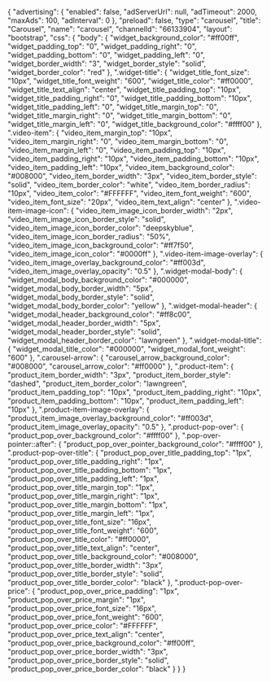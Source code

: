{
    "advertising": {
        "enabled": false,
        "adServerUrl": null,
        "adTimeout": 2000,
        "maxAds": 100,
        "adInterval": 0
    },
    "preload": false,
    "type": "carousel",
    "title": "Carousel",
    "name": "carousel",
    "channelId": "66133904",
    "layout": "bootstrap",
    "css": {
        "body": {
            "widget_background_color": "#ff00ff",
            "widget_padding_top": "0",
            "widget_padding_right": "0",
            "widget_padding_bottom": "0",
            "widget_padding_left": "0",
            "widget_border_width": "3",
            "widget_border_style": "solid",
            "widget_border_color": "red"
        },
        ".widget-title": {
            "widget_title_font_size": "10px",
            "widget_title_font_weight": "600",
            "widget_title_color": "#ff0000",
            "widget_title_text_align": "center",
            "widget_title_padding_top": "10px",
            "widget_title_padding_right": "0",
            "widget_title_padding_bottom": "10px",
            "widget_title_padding_left": "0",
            "widget_title_margin_top": "0",
            "widget_title_margin_right": "0",
            "widget_title_margin_bottom": "0",
            "widget_title_margin_left": "0",
            "widget_title_background_color": "#ffff00"
        },
        ".video-item": {
            "video_item_margin_top": "10px",
            "video_item_margin_right": "0",
            "video_item_margin_bottom": "0",
            "video_item_margin_left": "0",
            "video_item_padding_top": "10px",
            "video_item_padding_right": "10px",
            "video_item_padding_bottom": "10px",
            "video_item_padding_left": "10px",
            "video_item_background_color": "#008000",
            "video_item_border_width": "3px",
            "video_item_border_style": "solid",
            "video_item_border_color": "white",
            "video_item_border_radius": "10px",
            "video_item_color": "#FFFFFF",
            "video_item_font_weight": "600",
            "video_item_font_size": "20px",
            "video_item_text_align": "center"
        },
        ".video-item-image-icon": {
            "video_item_image_icon_border_width": "2px",
            "video_item_image_icon_border_style": "solid",
            "video_item_image_icon_border_color": "deepskyblue",
            "video_item_image_icon_border_radius": "50%",
            "video_item_image_icon_background_color": "#ff7f50",
            "video_item_image_icon_color": "#0000ff"
        },
        ".video-item-image-overlay": {
            "video_item_image_overlay_background_color": "#ff003d",
            "video_item_image_overlay_opacity": "0.5"
        },
        ".widget-modal-body": {
            "widget_modal_body_background_color": "#000000",
            "widget_modal_body_border_width": "5px",
            "widget_modal_body_border_style": "solid",
            "widget_modal_body_border_color": "yellow"
        },
        ".widget-modal-header": {
            "widget_modal_header_background_color": "#ff8c00",
            "widget_modal_header_border_width": "5px",
            "widget_modal_header_border_style": "solid",
            "widget_modal_header_border_color": "lawngreen"
        },
        ".widget-modal-title": {
            "widget_modal_title_color": "#000000",
            "widget_modal_font_weight": "600"
        },
        ".carousel-arrow": {
            "carousel_arrow_background_color": "#008000",
            "carousel_arrow_color": "#ff0000"
        },
        ".product-item": {
            "product_item_border_width": "3px",
            "product_item_border_style": "dashed",
            "product_item_border_color": "lawngreen",
            "product_item_padding_top": "10px",
            "product_item_padding_right": "10px",
            "product_item_padding_bottom": "10px",
            "product_item_padding_left": "10px"
        },
        ".product-item-image-overlay": {
            "product_item_image_overlay_background_color": "#ff003d",
            "product_item_image_overlay_opacity": "0.5"
        },
        ".product-pop-over": {
            "product_pop_over_background_color": "#ffff00"
        },
        ".pop-over-pointer::after": {
            "product_pop_over_pointer_background_color": "#ffff00"
        },
        ".product-pop-over-title": {
            "product_pop_over_title_padding_top": "1px",
            "product_pop_over_title_padding_right": "1px",
            "product_pop_over_title_padding_bottom": "1px",
            "product_pop_over_title_padding_left": "1px",
            "product_pop_over_title_margin_top": "1px",
            "product_pop_over_title_margin_right": "1px",
            "product_pop_over_title_margin_bottom": "1px",
            "product_pop_over_title_margin_left": "1px",
            "product_pop_over_title_font_size": "16px",
            "product_pop_over_title_font_weight": "600",
            "product_pop_over_title_color": "#ff0000",
            "product_pop_over_title_text_align": "center",
            "product_pop_over_title_background_color": "#008000",
            "product_pop_over_title_border_width": "3px",
            "product_pop_over_title_border_style": "solid",
            "product_pop_over_title_border_color": "black"
        },
        ".product-pop-over-price": {
            "product_pop_over_price_padding": "1px",
            "product_pop_over_price_margin": "1px",
            "product_pop_over_price_font_size": "16px",
            "product_pop_over_price_font_weight": "600",
            "product_pop_over_price_color": "#FFFFFF",
            "product_pop_over_price_text_align": "center",
            "product_pop_over_price_background_color": "#ff00ff",
            "product_pop_over_price_border_width": "3px",
            "product_pop_over_price_border_style": "solid",
            "product_pop_over_price_border_color": "black"
        }
    }
}